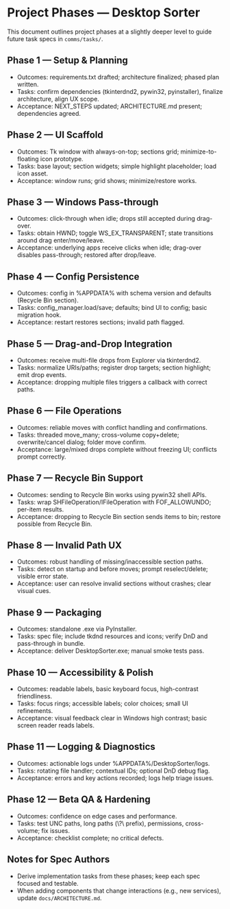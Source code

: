 # Project Phases — Desktop Sorter

This document outlines project phases at a slightly deeper level to guide future task specs in `comms/tasks/`.

## Phase 1 — Setup & Planning
- Outcomes: requirements.txt drafted; architecture finalized; phased plan written.
- Tasks: confirm dependencies (tkinterdnd2, pywin32, pyinstaller), finalize architecture, align UX scope.
- Acceptance: NEXT_STEPS updated; ARCHITECTURE.md present; dependencies agreed.

## Phase 2 — UI Scaffold
- Outcomes: Tk window with always-on-top; sections grid; minimize-to-floating icon prototype.
- Tasks: base layout; section widgets; simple highlight placeholder; load icon asset.
- Acceptance: window runs; grid shows; minimize/restore works.

## Phase 3 — Windows Pass-through
- Outcomes: click-through when idle; drops still accepted during drag-over.
- Tasks: obtain HWND; toggle WS_EX_TRANSPARENT; state transitions around drag enter/move/leave.
- Acceptance: underlying apps receive clicks when idle; drag-over disables pass-through; restored after drop/leave.

## Phase 4 — Config Persistence
- Outcomes: config in %APPDATA% with schema version and defaults (Recycle Bin section).
- Tasks: config_manager.load/save; defaults; bind UI to config; basic migration hook.
- Acceptance: restart restores sections; invalid path flagged.

## Phase 5 — Drag-and-Drop Integration
- Outcomes: receive multi-file drops from Explorer via tkinterdnd2.
- Tasks: normalize URIs/paths; register drop targets; section highlight; emit drop events.
- Acceptance: dropping multiple files triggers a callback with correct paths.

## Phase 6 — File Operations
- Outcomes: reliable moves with conflict handling and confirmations.
- Tasks: threaded move_many; cross-volume copy+delete; overwrite/cancel dialog; folder move confirm.
- Acceptance: large/mixed drops complete without freezing UI; conflicts prompt correctly.

## Phase 7 — Recycle Bin Support
- Outcomes: sending to Recycle Bin works using pywin32 shell APIs.
- Tasks: wrap SHFileOperation/IFileOperation with FOF_ALLOWUNDO; per-item results.
- Acceptance: dropping to Recycle Bin section sends items to bin; restore possible from Recycle Bin.

## Phase 8 — Invalid Path UX
- Outcomes: robust handling of missing/inaccessible section paths.
- Tasks: detect on startup and before moves; prompt reselect/delete; visible error state.
- Acceptance: user can resolve invalid sections without crashes; clear visual cues.

## Phase 9 — Packaging
- Outcomes: standalone .exe via PyInstaller.
- Tasks: spec file; include tkdnd resources and icons; verify DnD and pass-through in bundle.
- Acceptance: deliver DesktopSorter.exe; manual smoke tests pass.

## Phase 10 — Accessibility & Polish
- Outcomes: readable labels, basic keyboard focus, high-contrast friendliness.
- Tasks: focus rings; accessible labels; color choices; small UI refinements.
- Acceptance: visual feedback clear in Windows high contrast; basic screen reader reads labels.

## Phase 11 — Logging & Diagnostics
- Outcomes: actionable logs under %APPDATA%/DesktopSorter/logs.
- Tasks: rotating file handler; contextual IDs; optional DnD debug flag.
- Acceptance: errors and key actions recorded; logs help triage issues.

## Phase 12 — Beta QA & Hardening
- Outcomes: confidence on edge cases and performance.
- Tasks: test UNC paths, long paths (\\?\\ prefix), permissions, cross-volume; fix issues.
- Acceptance: checklist complete; no critical defects.

## Notes for Spec Authors
- Derive implementation tasks from these phases; keep each spec focused and testable.
- When adding components that change interactions (e.g., new services), update `docs/ARCHITECTURE.md`.

